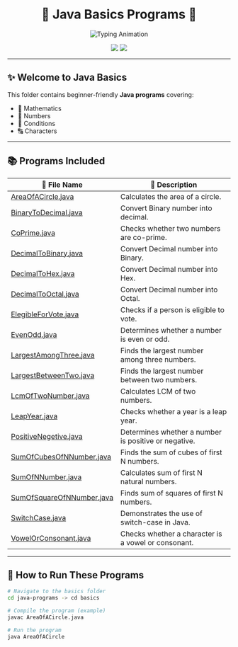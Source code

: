 
<!-- Stylish README for Basics Programs -->

<h1 align="center">
  🌟 Java Basics Programs 🌟
</h1>


<p align="center">
  <img src="https://readme-typing-svg.herokuapp.com?font=Fira+Code&size=25&pause=1000&color=FF5733&center=true&vCenter=true&width=600&lines=🔥+Java+Basics+Programs;💡+Learn+by+Coding;🚀+Beginner+Friendly+Examples;✨+Explore+All+The+Concepts" alt="Typing Animation" />
</p>



<p align="center">
  <img src="https://img.shields.io/badge/Language-Java-red?style=for-the-badge&logo=java" />
  <img src="https://img.shields.io/badge/Folder-Basics-green?style=for-the-badge" />
</p>

---

## ✨ Welcome to **Java Basics**
This folder contains beginner-friendly **Java programs** covering:
- 📏 Mathematics  
- 🔢 Numbers  
- 🔄 Conditions  
- 🔠 Characters  

---

## 📚 Programs Included

| 📂 File Name | 📝 Description |
|--------------|----------------|
| [AreaOfACircle.java](./AreaOfACircle.java) | Calculates the area of a circle. |
| [BinaryToDecimal.java](./BinaryToDecimal.java) | Convert Binary number into decimal. |
| [CoPrime.java](./CoPrime.java) | Checks whether two numbers are co-prime. |
| [DecimalToBinary.java](./DecimalToBinary.java) |  Convert Decimal number into Binary. |
| [DecimalToHex.java](./DecimalToHex.java) |  Convert Decimal number into Hex. |
| [DecimalToOctal.java](./DecimalToOctal.java) |  Convert Decimal number into Octal. |
| [ElegibleForVote.java](./ElegibleForVote.java) | Checks if a person is eligible to vote. |
| [EvenOdd.java](./EvenOdd.java) | Determines whether a number is even or odd. |
| [LargestAmongThree.java](./LargestAmongThree.java) | Finds the largest number among three numbers. |
| [LargestBetweenTwo.java](./LargestBetweenTwo.java) | Finds the largest number between two numbers. |
| [LcmOfTwoNumber.java](./LcmOfTwoNumber.java) | Calculates LCM of two numbers. |
| [LeapYear.java](./LeapYear.java) | Checks whether a year is a leap year. |
| [PositiveNegetive.java](./PositiveNegetive.java) | Determines whether a number is positive or negative. |
| [SumOfCubesOfNNumber.java](./SumOfCubesOfNNumber.java) | Finds the sum of cubes of first N numbers. |
| [SumOfNNumber.java](./SumOfNNumber.java) | Calculates sum of first N natural numbers. |
| [SumOfSquareOfNNumber.java](./SumOfSquareOfNNumber.java) | Finds sum of squares of first N numbers. |
| [SwitchCase.java](./SwitchCase.java) | Demonstrates the use of switch-case in Java. |
| [VowelOrConsonant.java](./VowelOrConsonant.java) | Checks whether a character is a vowel or consonant. |


---

## 🚀 How to Run These Programs
```bash
# Navigate to the basics folder
cd java-programs -> cd basics

# Compile the program (example)
javac AreaOfACircle.java

# Run the program
java AreaOfACircle

